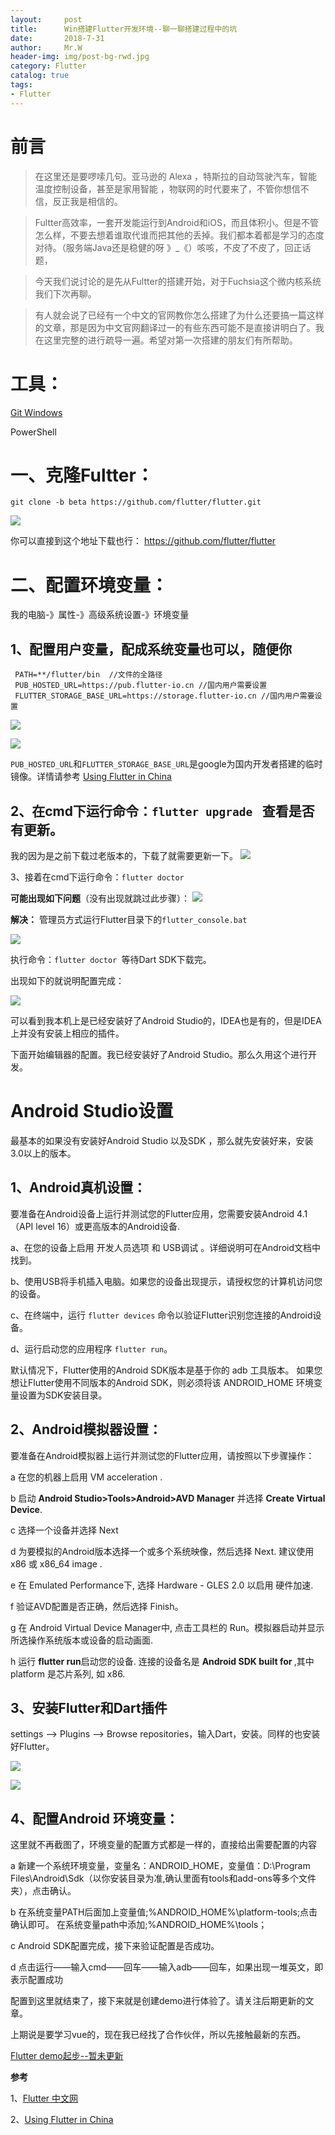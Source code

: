 ```yaml
---
layout:     post                  
title:      Win搭建Flutter开发环境--聊一聊搭建过程中的坑      
date:       2018-7-31             
author:     Mr.W                   
header-img: img/post-bg-rwd.jpg  
category: Flutter   
catalog: true  
tags:                             
- Flutter 
---
```


# 前言

> 在这里还是要啰嗦几句。亚马逊的 Alexa ，特斯拉的自动驾驶汽车，智能温度控制设备，甚至是家用智能
，物联网的时代要来了，不管你想信不信，反正我是相信的。

> Fultter高效率，一套开发能运行到Android和iOS，而且体积小。但是不管怎么样，不要去想着谁取代谁而把其他的丢掉。我们都本着都是学习的态度对待。（服务端Java还是稳健的呀   》_《）咳咳，不皮了不皮了，回正话题，

> 今天我们说讨论的是先从Fultter的搭建开始，对于Fuchsia这个微内核系统我们下次再聊。

> 有人就会说了已经有一个中文的官网教你怎么搭建了为什么还要搞一篇这样的文章，那是因为中文官网翻译过一的有些东西可能不是直接讲明白了。我在这里完整的进行疏导一遍。希望对第一次搭建的朋友们有所帮助。

# 工具：

[Git Windows](https://git-scm.com/download/win)

PowerShell

# 一、克隆Fultter：

`git clone -b beta https://github.com/flutter/flutter.git`

![](https://raw.githubusercontent.com/wjw0315/blog_gitalk/master/2018/7-30/1.png)


你可以直接到这个地址下载也行：
https://github.com/flutter/flutter

# 二、配置环境变量：

我的电脑-》属性-》高级系统设置-》环境变量

## 1、配置用户变量，配成系统变量也可以，随便你

```
 PATH=**/flutter/bin  //文件的全路径
 PUB_HOSTED_URL=https://pub.flutter-io.cn //国内用户需要设置
 FLUTTER_STORAGE_BASE_URL=https://storage.flutter-io.cn //国内用户需要设置
 ```
 ![](https://raw.githubusercontent.com/wjw0315/blog_gitalk/master/2018/7-30/4.png)

![](https://raw.githubusercontent.com/wjw0315/blog_gitalk/master/2018/7-30/5.png)


`PUB_HOSTED_URL`和`FLUTTER_STORAGE_BASE_URL`是google为国内开发者搭建的临时镜像。详情请参考 [Using Flutter in China](https://github.com/flutter/flutter/wiki/Using-Flutter-in-China)

## 2、在cmd下运行命令：`flutter upgrade ` 查看是否有更新。

我的因为是之前下载过老版本的，下载了就需要更新一下。
![](https://raw.githubusercontent.com/wjw0315/blog_gitalk/master/2018/7-30/2.png)

3、接着在cmd下运行命令：`flutter doctor ` 


**可能出现如下问题**（没有出现就跳过此步骤）：
![](https://raw.githubusercontent.com/wjw0315/blog_gitalk/master/2018/7-30/3.png)

**解决：** 管理员方式运行Flutter目录下的`flutter_console.bat`

![](https://raw.githubusercontent.com/wjw0315/blog_gitalk/master/2018/7-30/6.png)

执行命令：`flutter doctor `等待Dart SDK下载完。

出现如下的就说明配置完成：

![](https://raw.githubusercontent.com/wjw0315/blog_gitalk/master/2018/7-30/7.png)

可以看到我本机上是已经安装好了Android Studio的，IDEA也是有的，但是IDEA上并没有安装上相应的插件。

下面开始编辑器的配置。我已经安装好了Android Studio。那么久用这个进行开发。

# Android Studio设置

最基本的如果没有安装好Android Studio 以及SDK ，那么就先安装好来，安装3.0以上的版本。


## 1、Android真机设置：

要准备在Android设备上运行并测试您的Flutter应用，您需要安装Android 4.1（API level 16）或更高版本的Android设备.

a、在您的设备上启用 开发人员选项 和 USB调试 。详细说明可在Android文档中找到。

b、使用USB将手机插入电脑。如果您的设备出现提示，请授权您的计算机访问您的设备。

c、在终端中，运行 `flutter devices` 命令以验证Flutter识别您连接的Android设备。

d、运行启动您的应用程序 `flutter run`。

默认情况下，Flutter使用的Android SDK版本是基于你的 adb 工具版本。 如果您想让Flutter使用不同版本的Android SDK，则必须将该 ANDROID_HOME 环境变量设置为SDK安装目录。

## 2、Android模拟器设置：

要准备在Android模拟器上运行并测试您的Flutter应用，请按照以下步骤操作：

a 在您的机器上启用 VM acceleration .

b 启动 **Android Studio>Tools>Android>AVD Manager** 并选择 **Create Virtual Device**.

c 选择一个设备并选择 Next

d 为要模拟的Android版本选择一个或多个系统映像，然后选择 Next. 建议使用 x86 或 x86_64 image .

e 在 Emulated Performance下, 选择 Hardware - GLES 2.0 以启用 硬件加速.

f 验证AVD配置是否正确，然后选择 Finish。

g 在 Android Virtual Device Manager中, 点击工具栏的 Run。模拟器启动并显示所选操作系统版本或设备的启动画面.

h 运行 **flutter run**启动您的设备. 连接的设备名是 **Android SDK built for <platform>**,其中 platform 是芯片系列, 如 x86.

## 3、安装Flutter和Dart插件

settings –> Plugins –> Browse repositories，输入Dart，安装。同样的也安装好Flutter。

![](https://raw.githubusercontent.com/wjw0315/blog_gitalk/master/2018/7-30/8.png)

![](https://raw.githubusercontent.com/wjw0315/blog_gitalk/master/2018/7-30/9.png)

## 4、配置Android 环境变量：

这里就不再截图了，环境变量的配置方式都是一样的，直接给出需要配置的内容

a 新建一个系统环境变量，变量名：ANDROID_HOME，变量值：D:\Program Files\Android\Sdk（以你安装目录为准,确认里面有tools和add-ons等多个文件夹），点击确认。

b 在系统变量PATH后面加上变量值;%ANDROID_HOME%\platform-tools;点击确认即可。 在系统变量path中添加;%ANDROID_HOME%\tools；

c Android SDK配置完成，接下来验证配置是否成功。

d 点击运行——输入cmd——回车——输入adb——回车，如果出现一堆英文，即表示配置成功


配置到这里就结束了，接下来就是创建demo进行体验了。请关注后期更新的文章。

上期说是要学习vue的，现在我已经找了合作伙伴，所以先接触最新的东西。

[Flutter demo起步--暂未更新]()

**参考**

1、[Flutter 中文网](https://flutterchina.club/)

2、[Using Flutter in China](https://github.com/flutter/flutter/wiki/Using-Flutter-in-China)
